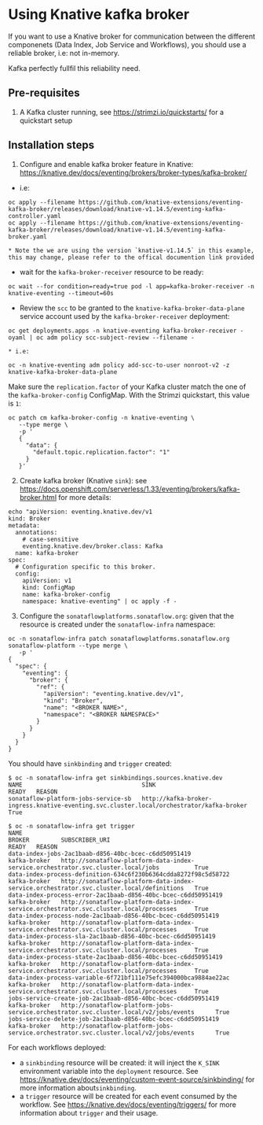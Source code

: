 # Using Knative kafka broker
If you want to use a Knative broker for communication between the different componenets (Data Index, Job Service and Workflows), you should use a reliable broker, i.e: not in-memory.

Kafka perfectly fullfil this reliability need.

## Pre-requisites

1. A Kafka cluster running, see https://strimzi.io/quickstarts/ for a quickstart setup

## Installation steps

1. Configure and enable kafka broker feature in Knative: https://knative.dev/docs/eventing/brokers/broker-types/kafka-broker/
  * i.e: 
```console
oc apply --filename https://github.com/knative-extensions/eventing-kafka-broker/releases/download/knative-v1.14.5/eventing-kafka-controller.yaml
oc apply --filename https://github.com/knative-extensions/eventing-kafka-broker/releases/download/knative-v1.14.5/eventing-kafka-broker.yaml
```
    * Note the we are using the version `knative-v1.14.5` in this example, this may change, please refer to the offical documention link provided
  * wait for the `kafka-broker-receiver` resource to be ready:
```console
oc wait --for condition=ready=true pod -l app=kafka-broker-receiver -n knative-eventing --timeout=60s
```
  * Review the `scc` to be granted to the `knative-kafka-broker-data-plane` service account used by the `kafka-broker-receiver`  deployment:
```console
oc get deployments.apps -n knative-eventing kafka-broker-receiver -oyaml | oc adm policy scc-subject-review --filename -
```
    * i.e:
```console
oc -n knative-eventing adm policy add-scc-to-user nonroot-v2 -z knative-kafka-broker-data-plane
```
Make sure the `replication.factor` of your Kafka cluster match the one of the `kafka-broker-config` ConfigMap. With the Strimzi quickstart, this value is `1`:
```console
oc patch cm kafka-broker-config -n knative-eventing \
   --type merge \
   -p '
   {
     "data": {
       "default.topic.replication.factor": "1"
     }
   }'
```
2. Create kafka broker (Knative `sink`): see https://docs.openshift.com/serverless/1.33/eventing/brokers/kafka-broker.html for more details:
```Console
echo "apiVersion: eventing.knative.dev/v1
kind: Broker
metadata:
  annotations:
    # case-sensitive
    eventing.knative.dev/broker.class: Kafka
  name: kafka-broker
spec:
  # Configuration specific to this broker.
  config:
    apiVersion: v1
    kind: ConfigMap
    name: kafka-broker-config
    namespace: knative-eventing" | oc apply -f -
```
3. Configure the `sonataflowplatforms.sonataflow.org`: given that the resource is created under the `sonataflow-infra` namespace:
```console
oc -n sonataflow-infra patch sonataflowplatforms.sonataflow.org sonataflow-platform --type merge \
   -p '
{
  "spec": {
    "eventing": {
      "broker": {
        "ref": {
          "apiVersion": "eventing.knative.dev/v1",
          "kind": "Broker",
          "name": "<BROKER NAME>",
          "namespace": "<BROKER NAMESPACE>"
        }
      }
    }
  }
}
```

You should have `sinkbinding` and `trigger` created:
```
$ oc -n sonataflow-infra get sinkbindings.sources.knative.dev 
NAME                                  SINK                                                                                        READY   REASON
sonataflow-platform-jobs-service-sb   http://kafka-broker-ingress.knative-eventing.svc.cluster.local/orchestrator/kafka-broker    True    

$ oc -n sonataflow-infra get trigger
NAME                                                              BROKER         SUBSCRIBER_URI                                                                             READY   REASON
data-index-jobs-2ac1baab-d856-40bc-bcec-c6dd50951419              kafka-broker   http://sonataflow-platform-data-index-service.orchestrator.svc.cluster.local/jobs          True    
data-index-process-definition-634c6f230b6364cdda8272f98c5d58722   kafka-broker   http://sonataflow-platform-data-index-service.orchestrator.svc.cluster.local/definitions   True    
data-index-process-error-2ac1baab-d856-40bc-bcec-c6dd50951419     kafka-broker   http://sonataflow-platform-data-index-service.orchestrator.svc.cluster.local/processes     True    
data-index-process-node-2ac1baab-d856-40bc-bcec-c6dd50951419      kafka-broker   http://sonataflow-platform-data-index-service.orchestrator.svc.cluster.local/processes     True    
data-index-process-sla-2ac1baab-d856-40bc-bcec-c6dd50951419       kafka-broker   http://sonataflow-platform-data-index-service.orchestrator.svc.cluster.local/processes     True    
data-index-process-state-2ac1baab-d856-40bc-bcec-c6dd50951419     kafka-broker   http://sonataflow-platform-data-index-service.orchestrator.svc.cluster.local/processes     True    
data-index-process-variable-6f721bf111e75efc394000bca9884ae22ac   kafka-broker   http://sonataflow-platform-data-index-service.orchestrator.svc.cluster.local/processes     True    
jobs-service-create-job-2ac1baab-d856-40bc-bcec-c6dd50951419      kafka-broker   http://sonataflow-platform-jobs-service.orchestrator.svc.cluster.local/v2/jobs/events      True    
jobs-service-delete-job-2ac1baab-d856-40bc-bcec-c6dd50951419      kafka-broker   http://sonataflow-platform-jobs-service.orchestrator.svc.cluster.local/v2/jobs/events      True    
```

For each workflows deployed:
  * a `sinkbinding` resource will be created: it will inject the `K_SINK` environment variable into the  `deployment` resource. See https://knative.dev/docs/eventing/custom-event-source/sinkbinding/ for more information about`sinkbinding`.
  * a `trigger` resource will be created for each event consumed by the workflow. See https://knative.dev/docs/eventing/triggers/ for more information about `trigger` and their usage.